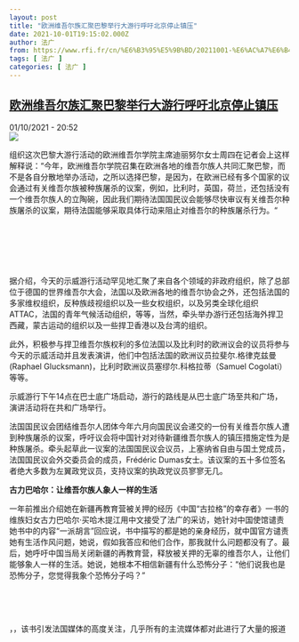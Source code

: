 ```yaml
---
layout: post
title: "欧洲维吾尔族汇聚巴黎举行大游行呼吁北京停止镇压"
date: 2021-10-01T19:15:02.000Z
author: 法广
from: https://www.rfi.fr/cn/%E6%B3%95%E5%9B%BD/20211001-%E6%AC%A7%E6%B4%B2%E7%BB%B4%E5%90%BE%E5%B0%94%E6%97%8F%E6%B1%87%E8%81%9A%E5%B7%B4%E9%BB%8E%E4%B8%BE%E8%A1%8C%E5%A4%A7%E6%B8%B8%E8%A1%8C%E5%91%BC%E5%90%81%E5%8C%97%E4%BA%AC%E5%81%9C%E6%AD%A2%E9%95%87%E5%8E%8B
tags: [ 法广 ]
categories: [ 法广 ]
---
```

<!--1633115702000-->
[欧洲维吾尔族汇聚巴黎举行大游行呼吁北京停止镇压](https://www.rfi.fr/cn/%E6%B3%95%E5%9B%BD/20211001-%E6%AC%A7%E6%B4%B2%E7%BB%B4%E5%90%BE%E5%B0%94%E6%97%8F%E6%B1%87%E8%81%9A%E5%B7%B4%E9%BB%8E%E4%B8%BE%E8%A1%8C%E5%A4%A7%E6%B8%B8%E8%A1%8C%E5%91%BC%E5%90%81%E5%8C%97%E4%BA%AC%E5%81%9C%E6%AD%A2%E9%95%87%E5%8E%8B)
------

<div>
<div>01/10/2021 - 20:52</div><img src="https://s.rfi.fr/media/display/a7976c6c-22e6-11ec-baf6-005056a90284/ouighours.jpg"><div >                    <p>组织这次巴黎大游行活动的欧洲维吾尔学院主席迪丽努尔女士周四在记者会上这样解释说：“今年，欧洲维吾尔学院召集在欧洲各地的维吾尔族人共同汇聚巴黎，而不是各自分散地举办活动，之所以选择巴黎，是因为，在欧洲已经有多个国家的议会通过有关维吾尔族被种族屠杀的议案，例如，比利时，英国，荷兰，还包括没有一个维吾尔族人的立陶碗，因此我们期待法国国民议会能够尽快审议有关维吾尔种族屠杀的议案，期待法国能够采取具体行动来阻止对维吾尔的种族屠杀行为。“</p><p> </p><p> </p><p> </p><p>据介绍，今天的示威游行活动罕见地汇聚了来自各个领域的非政府组织，除了总部位于德国的世界维吾尔大会，法国以及欧洲各地的维吾尔协会之外，还包括法国的多家维权组织，反种族歧视组织以及一些女权组织，以及另类全球化组织ATTAC，法国的青年气候活动组织，等等，当然，牵头举办游行还包括海外捍卫西藏，蒙古运动的组织以及一些捍卫香港以及台湾的组织。</p><p>此外，积极参与捍卫维吾尔族权利的多位法国以及比利时的欧洲议会的议员将参与今天的示威活动并且发表演讲，他们中包括法国的欧洲议员拉斐尔.格律克兹曼(Raphael Glucksmann)，比利时欧洲议员塞缪尔.科格拉蒂（Samuel Cogolati）等等。</p><p>示威游行下午14点在巴士底广场启动，游行的路线是从巴士底广场至共和广场，演讲活动将在共和广场举行。</p><p>法国国民议会团结维吾尔人团体今年六月向国民议会递交的一份有关维吾尔族人遭到种族屠杀的议案，呼吁议会将中国针对对待新疆维吾尔族人的镇压措施定性为是种族屠杀。牵头起草此一议案的法国国民议会议员，上塞纳省自由与国土党成员，法国国民议会外交委员会的成员，Frédéric Dumas女士。该议案的五十多位签名者绝大多数为左翼政党议员，支持议案的执政党议员寥寥无几。</p><p><strong>古力巴哈尔：让维吾尔族人象人一样的生活</strong></p><p>一年前推出介绍她在新疆再教育营被关押的经历《中国“古拉格”的幸存者》一书的维族妇女古力巴哈尔·买哈木提江用中文接受了法广的采访，她针对中国使馆谴责她书中的内容“一派胡言”回应说，书中描写的都是她的亲身经历，就中国官方谴责她有生活作风问题，她说，假如我答应和他们合作，那我就什么问题都没有了。最后，她呼吁中国当局关闭新疆的再教育营，释放被关押的无辜的维吾尔人，让他们能够象人一样的生活。她说，她根本不相信新疆有什么恐怖分子：“他们说我也是恐怖分子，您觉得我象个恐怖分子吗？”</p><p> </p><p> </p><p>，，该书引发法国媒体的高度关注，几乎所有的主流媒体都对此进行了大量的报道</p>                                            <div data-selfpromo-newsletter>    </div>    <div data-selfpromo-app>    </div>                </div>
</div>
